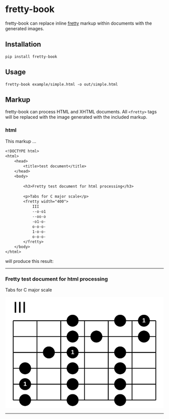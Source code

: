 # fretty-book

fretty-book can replace inline [fretty](https://github.com/thomasvolk/fretty) markup within documents with the generated images.

## Installation

    pip install fretty-book

## Usage

    fretty-book example/simple.html -o out/simple.html


## Markup

fretty-book can process HTML and XHTML documents. All `<fretty>` tags will be replaced with the image generated with the included markup. 

### html

This markup ...

```
<!DOCTYPE html>
<html>
    <head>
        <title>test document</title>
    </head>
    <body>

        <h3>Fretty test document for html processing</h3>

        <p>Tabs for C major scale</p>
        <fretty width="400">
            III
            --o-o1
            --oo-o
            -o1-o-
            o-o-o-
            1-o-o-
            o-o-o-
        </fretty>
    </body>
</html>
```
will produce this result:

---

<h3>Fretty test document for html processing</h3>

<p>Tabs for C major scale</p>

<img src="example/simple/fretty-0.svg"/>

---